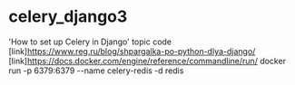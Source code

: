 # celery_django3
'How to set up Celery in Django' topic code
[link]https://www.reg.ru/blog/shpargalka-po-python-dlya-django/
[link]https://docs.docker.com/engine/reference/commandline/run/
docker run -p 6379:6379 --name celery-redis -d redis 
